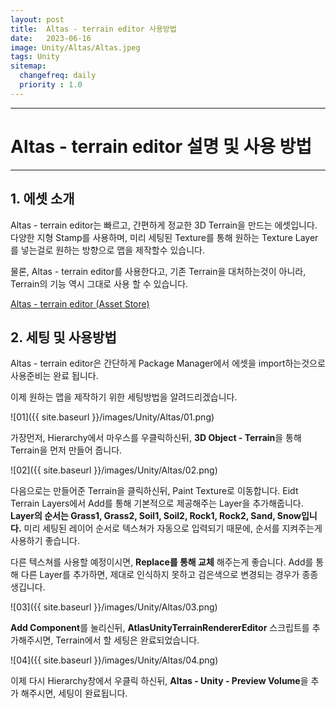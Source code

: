 ```yaml
---
layout: post
title:  Altas - terrain editor 사용방법
date:   2023-06-16
image: Unity/Altas/Altas.jpeg
tags: Unity
sitemap:
  changefreq: daily
  priority : 1.0
---
```




---
# Altas - terrain editor 설명 및 사용 방법
---
## 1. 에셋 소개
Altas - terrain editor는 빠르고, 간편하게 정교한 3D Terrain을 만드는 에셋입니다. 다양한 지형 Stamp를 사용하며, 미리 세팅된 Texture를 통해 원하는 Texture Layer를 넣는걸로 원하는 방향으로 맵을 제작할수 있습니다.

물론, Altas - terrain editor를 사용한다고, 기존 Terrain을 대처하는것이 아니라, Terrain의 기능 역시 그대로 사용 할 수 있습니다.


[Altas - terrain editor (Asset Store)](https://assetstore.unity.com/packages/tools/terrain/atlas-terrain-editor-207568)

## 2. 세팅 및 사용방법

Altas - terrain editor은 간단하게 Package Manager에서 에셋을 import하는것으로 사용준비는 완료 됩니다.

이제 원하는 맵을 제작하기 위한 세팅방법을 알려드리겠습니다.

![01]({{ site.baseurl }}/images/Unity/Altas/01.png)

가장먼저, Hierarchy에서 마우스를 우클릭하신뒤, **3D Object - Terrain**을 통해 Terrain을 먼저 만들어 줍니다.

![02]({{ site.baseurl }}/images/Unity/Altas/02.png)

다음으로는 만들어준 Terrain을 클릭하신뒤, Paint Texture로 이동합니다. Eidt Terrain Layers에서 Add를 통해 기본적으로 제공해주는 Layer을 추가해줍니다.
**Layer의 순서는 Grass1, Grass2, Soil1, Soil2, Rock1, Rock2, Sand, Snow입니다.**  미리 세팅된 레이어 순서로 텍스쳐가 자동으로 입력되기 때문에, 순서를 지켜주는게 사용하기 좋습니다.

다른 텍스쳐를 사용할 예정이시면, **Replace를 통해 교체** 해주는게 좋습니다. Add를 통해 다른 Layer를 추가하면, 제대로 인식하지 못하고 검은색으로 변경되는 경우가 종종 생깁니다.

![03]({{ site.baseurl }}/images/Unity/Altas/03.png)

**Add Component**를 눌리신뒤, **AtlasUnityTerrainRendererEditor** 스크립트를 추가해주시면, Terrain에서 할 세팅은 완료되었습니다.

![04]({{ site.baseurl }}/images/Unity/Altas/04.png)

이제 다시 Hierarchy창에서 우클릭 하신뒤, **Altas - Unity - Preview Volume**을 추가 해주시면, 세팅이 완료됩니다.